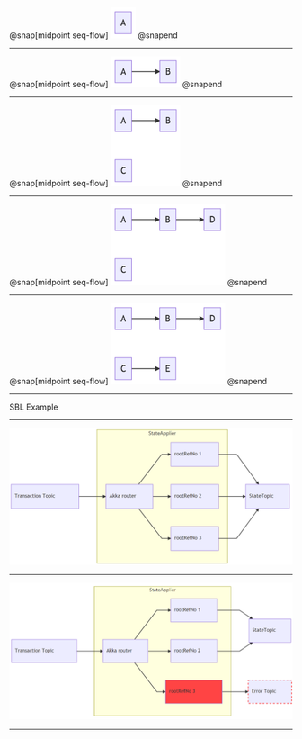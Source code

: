 @snap[midpoint seq-flow]
![](img/sbl-nodes/node1.png)
@snapend

---

@snap[midpoint seq-flow]
![](img/sbl-nodes/node2.png)
@snapend

---

@snap[midpoint seq-flow]
![](img/sbl-nodes/node3.png)
@snapend

---

@snap[midpoint seq-flow]
![](img/sbl-nodes/node4.png)
@snapend

---

@snap[midpoint seq-flow]
![](img/sbl-nodes/node5.png)
@snapend

---

SBL Example

---

![](img/akka-ok-status.png)

---

![](img/akka-error-status.png)

---